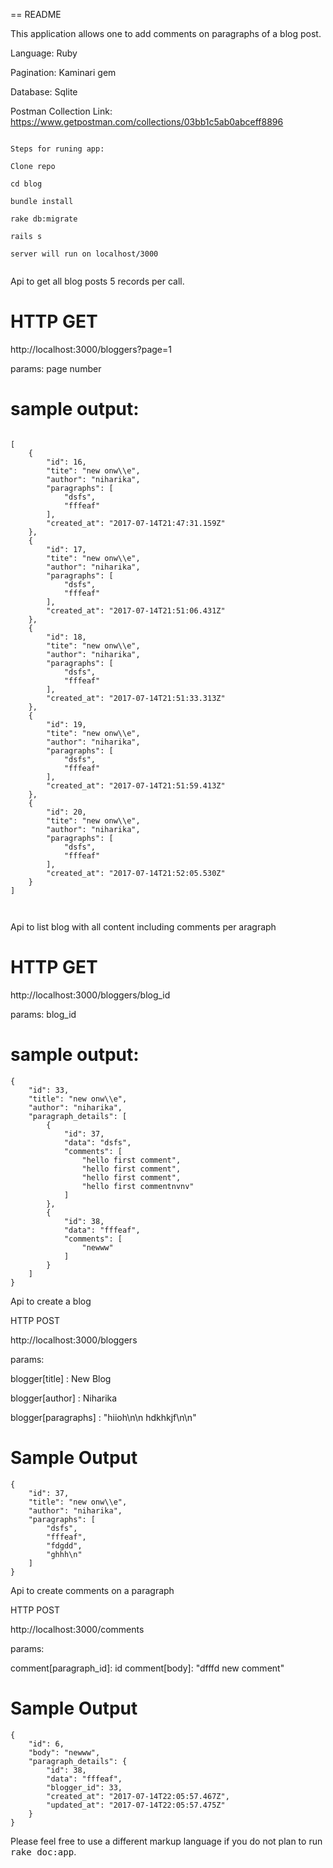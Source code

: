 == README

This application allows one to add comments on paragraphs of a blog post.

Language: Ruby

Pagination: Kaminari gem

Database: Sqlite

Postman Collection Link: https://www.getpostman.com/collections/03bb1c5ab0abceff8896

```

Steps for runing app:

Clone repo

cd blog

bundle install

rake db:migrate

rails s

server will run on localhost/3000


```

Api to get all blog posts 5 records per call.

HTTP GET 
============

http://localhost:3000/bloggers?page=1

params: page number

sample output:
==============

```

[
    {
        "id": 16,
        "tite": "new onw\\e",
        "author": "niharika",
        "paragraphs": [
            "dsfs",
            "fffeaf"
        ],
        "created_at": "2017-07-14T21:47:31.159Z"
    },
    {
        "id": 17,
        "tite": "new onw\\e",
        "author": "niharika",
        "paragraphs": [
            "dsfs",
            "fffeaf"
        ],
        "created_at": "2017-07-14T21:51:06.431Z"
    },
    {
        "id": 18,
        "tite": "new onw\\e",
        "author": "niharika",
        "paragraphs": [
            "dsfs",
            "fffeaf"
        ],
        "created_at": "2017-07-14T21:51:33.313Z"
    },
    {
        "id": 19,
        "tite": "new onw\\e",
        "author": "niharika",
        "paragraphs": [
            "dsfs",
            "fffeaf"
        ],
        "created_at": "2017-07-14T21:51:59.413Z"
    },
    {
        "id": 20,
        "tite": "new onw\\e",
        "author": "niharika",
        "paragraphs": [
            "dsfs",
            "fffeaf"
        ],
        "created_at": "2017-07-14T21:52:05.530Z"
    }
]



```


Api to list blog with all content including comments per aragraph

HTTP GET
==========

http://localhost:3000/bloggers/blog_id

params:  blog_id

sample output:
===============

```
{
    "id": 33,
    "title": "new onw\\e",
    "author": "niharika",
    "paragraph_details": [
        {
            "id": 37,
            "data": "dsfs",
            "comments": [
                "hello first comment",
                "hello first comment",
                "hello first comment",
                "hello first commentnvnv"
            ]
        },
        {
            "id": 38,
            "data": "fffeaf",
            "comments": [
                "newww"
            ]
        }
    ]
}
```

Api to create a blog

HTTP POST

http://localhost:3000/bloggers

params: 

blogger[title] : New Blog

blogger[author] : Niharika

blogger[paragraphs] : "hiioh\n\n hdkhkjf\n\n"


Sample Output
===============

```
{
    "id": 37,
    "title": "new onw\\e",
    "author": "niharika",
    "paragraphs": [
        "dsfs",
        "fffeaf",
        "fdgdd",
        "ghhh\n"
    ]
}

```

Api to create comments on a paragraph

HTTP POST

http://localhost:3000/comments

params:

comment[paragraph_id]: id
comment[body]: "dfffd new comment"

Sample Output
==============

```
{
    "id": 6,
    "body": "newww",
    "paragraph_details": {
        "id": 38,
        "data": "fffeaf",
        "blogger_id": 33,
        "created_at": "2017-07-14T22:05:57.467Z",
        "updated_at": "2017-07-14T22:05:57.475Z"
    }
}

```






Please feel free to use a different markup language if you do not plan to run
<tt>rake doc:app</tt>.
